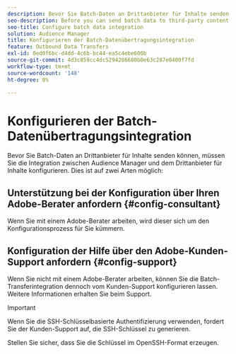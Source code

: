 ```yaml
---
description: Bevor Sie Batch-Daten an Drittanbieter für Inhalte senden können, müssen Sie die Integration zwischen Audience Manager und dem Drittanbieter für Inhalte konfigurieren.
seo-description: Before you can send batch data to third-party content providers, you need to configure the integration between Audience Manager and the third-party content provider.
seo-title: Configure batch data integration
solution: Audience Manager
title: Konfigurieren der Batch-Datenübertragungsintegration
feature: Outbound Data Transfers
exl-id: 0ed0f6bc-d4dd-4c6b-bc44-ea5c4ebe600b
source-git-commit: 4d3c859cc4dc5294286680b0e63c287e0409f7fd
workflow-type: tm+mt
source-wordcount: '148'
ht-degree: 0%

---
```


# Konfigurieren der Batch-Datenübertragungsintegration

Bevor Sie Batch-Daten an Drittanbieter für Inhalte senden können, müssen Sie die Integration zwischen Audience Manager und dem Drittanbieter für Inhalte konfigurieren. Dies ist auf zwei Arten möglich:

## Unterstützung bei der Konfiguration über Ihren Adobe-Berater anfordern {#config-consultant}

Wenn Sie mit einem Adobe-Berater arbeiten, wird dieser sich um den Konfigurationsprozess für Sie kümmern.

## Konfiguration der Hilfe über den Adobe-Kunden-Support anfordern {#config-support}

Wenn Sie nicht mit einem Adobe-Berater arbeiten, können Sie die Batch-Transferintegration dennoch vom Kunden-Support konfigurieren lassen. Weitere Informationen erhalten Sie beim Support.

>[!IMPORTANT]
>
>Wenn Sie die SSH-Schlüsselbasierte Authentifizierung verwenden, fordert Sie der Kunden-Support auf, die SSH-Schlüssel zu generieren.
>
> Stellen Sie sicher, dass Sie die Schlüssel im OpenSSH-Format erzeugen.
